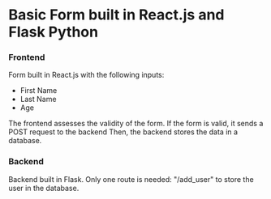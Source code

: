 # Basic Form built in React.js and Flask Python

### Frontend

Form built in React.js with the following inputs:

- First Name
- Last Name
- Age

The frontend assesses the validity of the form. If the form is valid, it sends a POST request to the backend
Then, the backend stores the data in a database.

### Backend

Backend built in Flask.
Only one route is needed: "/add_user" to store the user in the database.